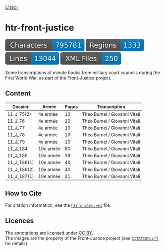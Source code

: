 [![DOI](https://zenodo.org/badge/1015390134.svg)](https://doi.org/10.5281/zenodo.15836210)

# htr-front-justice

![characters badge](badges/characters.svg) ![regions badge](badges/regions.svg) ![lines badge](badges/lines.svg) ![files badge](badges/files.svg) 

Some transcriptions of minute books from military court councils during the First World War, as part of the Front-Justice project.

## Content 

| Dossier      | Armée      | Pages | Transcription                  |
|--------------|------------|-------|--------------------------------|
| 11_J_75(2)   | 4e armée   | 10    | Théo Burnel / Giovanni Vitali |
| 11_J_76      | 4e armée   | 10    | Théo Burnel / Giovanni Vitali |
| 11_J_77      | 4e armée   | 10    | Théo Burnel / Giovanni Vitali |
| 11_J_78      | 4e armée   | 10    | Théo Burnel / Giovanni Vitali |
| 11_J_79      | 4e armée   | 10    | Théo Burnel / Giovanni Vitali |
| 11_J_184     | 10e armée  | 60    | Théo Burnel / Giovanni Vitali |
| 11_J_185     | 10e armée  | 39    | Théo Burnel / Giovanni Vitali |
| 11_J_186(1)  | 10e armée  | 40    | Théo Burnel / Giovanni Vitali |
| 11_J_186(2)  | 10e armée  | 40    | Théo Burnel / Giovanni Vitali |
| 11_J_187(1)  | 10e armée  | 21    | Théo Burnel / Giovanni Vitali |


## How to Cite

For citation information, see the [`htr-united.yml`](./htr-united.yml) file.

## Licences

The annotations are licensed under [CC BY](https://creativecommons.org/licenses/by/4.0/).  
The images are the property of the Front-Justice project (see [`CITATION.cff`](./CITATION.cff) for details).
